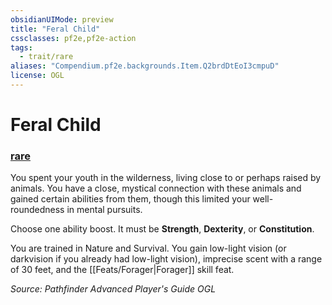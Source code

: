 ```yaml
---
obsidianUIMode: preview
title: "Feral Child"
cssclasses: pf2e,pf2e-action
tags:
  - trait/rare
aliases: "Compendium.pf2e.backgrounds.Item.Q2brdDtEoI3cmpuD"
license: OGL
---
```

# Feral Child

### [rare](rare "Rare Rarity Trait")






You spent your youth in the wilderness, living close to or perhaps raised by animals. You have a close, mystical connection with these animals and gained certain abilities from them, though this limited your well-roundedness in mental pursuits.

Choose one ability boost. It must be **Strength**, **Dexterity**, or **Constitution**.

You are trained in Nature and Survival. You gain low-light vision (or darkvision if you already had low-light vision), imprecise scent with a range of 30 feet, and the [[Feats/Forager|Forager]] skill feat.

*Source: Pathfinder Advanced Player's Guide*
*OGL*